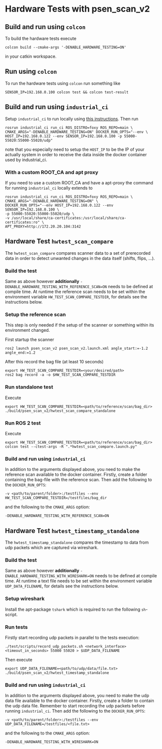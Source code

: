 <!--
Copyright (c) 2020-2021 Pilz GmbH & Co. KG

Licensed under the Apache License, Version 2.0 (the "License");
you may not use this file except in compliance with the License.
You may obtain a copy of the License at

    http://www.apache.org/licenses/LICENSE-2.0

Unless required by applicable law or agreed to in writing, software
distributed under the License is distributed on an "AS IS" BASIS,
WITHOUT WARRANTIES OR CONDITIONS OF ANY KIND, either express or implied.
See the License for the specific language governing permissions and
limitations under the License.

-->

# Hardware Tests with psen_scan_v2

## Build and run using `colcon`
To build the hardware tests execute
```
colcon build --cmake-args '-DENABLE_HARDWARE_TESTING=ON'
```
in your catkin workspace.

## Run using `colcon`
To run the hardware tests using `colcon` run something like
```
SENSOR_IP=192.168.0.100 colcon test && colcon test-result
```
## Build and run using `industrial_ci`
Setup `industrial_ci` to run locally using [this instructions](https://github.com/ros-industrial/industrial_ci/blob/master/doc/index.rst#simplest-way-to-run-locally).
Then run
```
rosrun industrial_ci run_ci ROS_DISTRO=foxy ROS_REPO=main \
CMAKE_ARGS="-DENABLE_HARDWARE_TESTING=ON" DOCKER_RUN_OPTS="--env \
HOST_IP=192.168.0.122 --env SENSOR_IP=192.168.0.100 -p 55000-55020:55000-55020/udp"
```
note that you especially need to setup the `HOST_IP` to be the IP of your actually system
in order to receive the data inside the docker container used by industrial_ci.

### With a custom ROOT_CA and apt proxy
If you need to use a custom ROOT_CA and have a apt-proxy the command for running `industrial_ci` locally extends to
```
rosrun industrial_ci run_ci ROS_DISTRO=foxy ROS_REPO=main \
CMAKE_ARGS="-DENABLE_HARDWARE_TESTING=ON" \
DOCKER_RUN_OPTS="--env HOST_IP=192.168.0.122 --env SENSOR_IP=192.168.0.100 \
-p 55000-55020:55000-55020/udp \
-v /usr/local/share/ca-certificates:/usr/local/share/ca-certificates:ro" \
APT_PROXY=http://172.20.20.104:3142
```

## Hardware Test `hwtest_scan_compare`
The `hwtest_scan_compare` compares scanner data to a set of prerecorded data in order to detect unwanted changes in the data itself (shifts, flips, ...).

### Build the test
Same as above however **additionally** `-DENABLE_HARDWARE_TESTING_WITH_REFERENCE_SCAN=ON` needs to be defined at compile time. At runtime the reference scan needs to be set within the environment variable `HW_TEST_SCAN_COMPARE_TESTDIR`, for details see the instructions below.
### Setup the reference scan
This step is only needed if the setup of the scanner or something within its environment changed.

First startup the scanner
```
ros2 launch psen_scan_v2 psen_scan_v2.launch.xml angle_start:=-1.2 angle_end:=1.2
```

After this record the bag file (at least 10 seconds)

```
export HW_TEST_SCAN_COMPARE_TESTDIR=<your/desired/path>
ros2 bag record -a -o $HW_TEST_SCAN_COMPARE_TESTDIR
```

### Run standalone test
Execute
```
export HW_TEST_SCAN_COMPARE_TESTDIR=<path/to/reference/scan/bag_dir>
./build/psen_scan_v2/hwtest_scan_compare_standalone
```

### Run ROS 2 test
Execute
```
export HW_TEST_SCAN_COMPARE_TESTDIR=<path/to/reference/scan/bag_dir>
colcon test --ctest-args -R ".*hwtest_scan_compare.launch.py"
```

### Build and run using `industrial_ci`
In addition to the arguments displayed above, you need to make the reference scan available to the docker container. Firstly, create a folder containing the bag-file with the reference scan. Then add the following to the `DOCKER_RUN_OPTS`:
```
-v <path/to/parent/folder>:/testfiles --env HW_TEST_SCAN_COMPARE_TESTDIR=/testfiles/bag_dir
```
and the following to the `CMAKE_ARGS` option:
```
-DENABLE_HARDWARE_TESTING_WITH_REFERENCE_SCAN=ON
```

## Hardware Test `hwtest_timestamp_standalone`
The `hwtest_timestamp_standalone` compares the timestamp to data from udp packets which are captured via wireshark.

### Build the test
Same as above however **additionally** `-ENABLE_HARDWARE_TESTING_WITH_WIRESHARK=ON` needs to be defined at compile time. At runtime a text file needs to be set within the environment variable `UDP_DATA_FILENAME`, for details see the instructions below.

### Setup wireshark
Install the apt-package `tshark` which is required to run the following `sh`-script.

### Run tests
Firstly start recording udp packets in parallel to the tests execution:
```
./test/scripts/record_udp_packets.sh <network_interface> <timeout_in_seconds> 55000 55020 > $UDP_DATA_FILENAME
```
Then execute
```
export UDP_DATA_FILENAME=<path/to/udp/data/file.txt>
./build/psen_scan_v2/hwtest_timestamp_standalone
```

### Build and run using `industrial_ci`
In addition to the arguments displayed above, you need to make the udp data file available to the docker container. Firstly, create a folder to contain the udp data file. Remember to start recording the udp packets before running `industrial_ci`. Then add the following to the `DOCKER_RUN_OPTS`:
```
-v <path/to/parent/folder>:/testfiles --env UDP_DATA_FILENAME=/testfiles/<file.txt>
```
and the following to the `CMAKE_ARGS` option:
```
-DENABLE_HARDWARE_TESTING_WITH_WIRESHARK=ON
```
